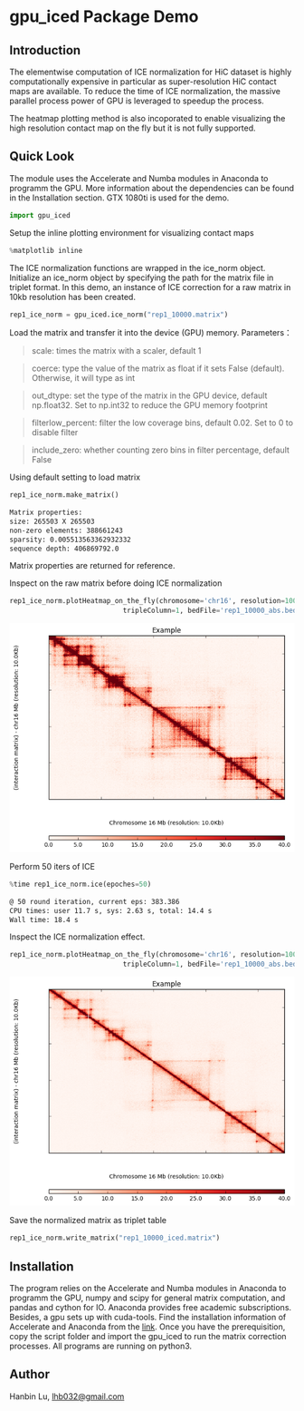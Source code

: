 
# gpu_iced Package Demo

## Introduction
The elementwise computation of ICE normalization for HiC dataset is highly computationally expensive in particular as super-resolution HiC contact maps are available. To reduce the time of ICE normalization, the massive parallel process power of GPU is leveraged to speedup the process.

The heatmap plotting method is also incoporated to enable visualizing the high resolution contact map on the fly but it is not fully supported. 

## Quick Look

The module uses the Accelerate and Numba modules in Anaconda to programm the GPU. More information about
the dependencies can be found in the Installation section. GTX 1080ti is used for the demo.


```python
import gpu_iced
```

Setup the inline plotting environment for visualizing contact maps


```python
%matplotlib inline
```

The ICE normalization functions are wrapped in the ice_norm object. Initialize an ice_norm object by specifying the path for the matrix file in triplet format. In this demo, an instance of ICE correction for a raw matrix in 10kb resolution has been created.


```python
rep1_ice_norm = gpu_iced.ice_norm("rep1_10000.matrix")
```

Load the matrix and transfer it into the device (GPU) memory. Parameters：
> scale: times the matrix with a scaler, default 1

> coerce: type the value of the matrix as float if it sets False (default). Otherwise, it will type as int

> out_dtype: set the type of the matrix in the GPU device, default np.float32. Set to np.int32 to reduce the GPU memory footprint

> filterlow_percent: filter the low coverage bins, default 0.02. Set to 0 to disable filter

> include_zero: whether counting zero bins in filter percentage, default False

Using default setting to load matrix


```python
rep1_ice_norm.make_matrix()
```

    Matrix properties:
    size: 265503 X 265503
    non-zero elements: 388661243
    sparsity: 0.005513563362932332
    sequence depth: 406869792.0


Matrix properties are returned for reference.

Inspect on the raw matrix before doing ICE normalization


```python
rep1_ice_norm.plotHeatmap_on_the_fly(chromosome='chr16', resolution=10000, names='Example', start=2200, end=2650, 
                            tripleColumn=1, bedFile='rep1_10000_abs.bed', matrixMax = 40, upSide=1,heatmapColor=1)
```


![png](plots/output_13_0.png)


Perform 50 iters of ICE


```python
%time rep1_ice_norm.ice(epoches=50)
```

    @ 50 round iteration, current eps: 383.386
    CPU times: user 11.7 s, sys: 2.63 s, total: 14.4 s
    Wall time: 18.4 s


Inspect the ICE normalization effect.


```python
rep1_ice_norm.plotHeatmap_on_the_fly(chromosome='chr16', resolution=10000, names='Example', start=2200, end=2650, 
                            tripleColumn=1, bedFile='rep1_10000_abs.bed', matrixMax = 40, upSide=1,heatmapColor=1)
```


![png](plots/output_17_0.png)


Save the normalized matrix as triplet table


```python
rep1_ice_norm.write_matrix("rep1_10000_iced.matrix")
```

## Installation

The program relies on the Accelerate and Numba modules in Anaconda to programm the GPU, numpy and scipy for general matrix computation, and pandas and cython for IO. Anaconda provides free academic subscriptions. Besides, a gpu sets up with cuda-tools. Find the installation information of Accelerate and Anaconda from the [link](https://docs.continuum.io/accelerate/#installation). Once you have the prerequisition, copy the script folder and import the gpu_iced to run the matrix correction processes. All programs are running on python3.

## Author

Hanbin Lu, lhb032@gmail.com
